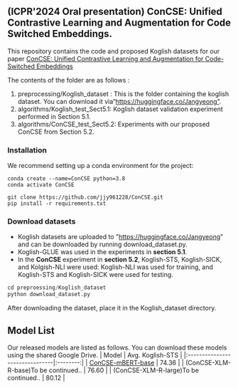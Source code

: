 ## (ICPR'2024 Oral presentation) ConCSE: Unified Contrastive Learning and Augmentation for Code Switched Embeddings.

This repository contains the code and proposed Koglish datasets for our paper [ConCSE: Unified Contrastive Learning and Augmentation for Code-Switched Embeddings](https://arxiv.org/abs/2409.00120)

The contents of the folder are as follows : 
1. preprocessing/Koglish_dataset : This is the folder containing the koglish dataset. You can download it via“https://huggingface.co/Jangyeong”.
2. algorithms/Koglish_test_Sect5.1: Koglish dataset validation experiment performed in Section 5.1.
3. algorithms/ConCSE_test_Sect5.2: Experiments with our proposed ConCSE from Section 5.2.

### Installation ### 
We recommend setting up a conda environment for the project:
```
conda create --name=ConCSE python=3.8
conda activate ConCSE

git clone https://github.com/jjy961228/ConCSE.git
pip install -r requirements.txt
```

### Download datasets ###
* Koglish datasets are uploaded to "https://huggingface.co/Jangyeong" and can be downloaded by running download_dataset.py.
* Koglish-GLUE was used in the experiments in **section 5.1**. 
* In the **ConCSE** experiment in **section 5.2**, Koglish-STS, Koglish-SICK, and Kolgish-NLI were used: Koglish-NLI was used for training, and Koglish-STS and Koglish-SICK were used for testing.
``` python
cd preproessing/Koglish_dataset
python download_dataset.py
```
After downloading the dataset, place it in the Koglish_dataset directory.

## Model List

Our released models are listed as follows. You can download these models using the shared Google Drive.
|              Model              | Avg. Koglish-STS |
|:-------------------------------|:--------:|
| [ConCSE-mBERT-base](https://drive.google.com/drive/folders/10jMEpRlA9fgRaAZyC-Lw7LXKmTLpbv8B?usp=sharing) |   74.36 |
| (ConCSE-XLM-R-base)To be continued.. |   76.60 |
| (ConCSE-XLM-R-large)To be continued.. |   80.12 |
